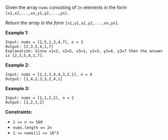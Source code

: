 Given the array `nums` consisting of `2n` elements in the form
`[x1,x2,...,xn,y1,y2,...,yn]`.

_Return the array in the form_ `[x1,y1,x2,y2,...,xn,yn]`.



**Example 1:**

    
    
    Input: nums = [2,5,1,3,4,7], n = 3
    Output: [2,3,5,4,1,7] 
    Explanation: Since x1=2, x2=5, x3=1, y1=3, y2=4, y3=7 then the answer is [2,3,5,4,1,7].
    

**Example 2:**

    
    
    Input: nums = [1,2,3,4,4,3,2,1], n = 4
    Output: [1,4,2,3,3,2,4,1]
    

**Example 3:**

    
    
    Input: nums = [1,1,2,2], n = 2
    Output: [1,2,1,2]
    



**Constraints:**

  * `1 <= n <= 500`
  * `nums.length == 2n`
  * `1 <= nums[i] <= 10^3`

